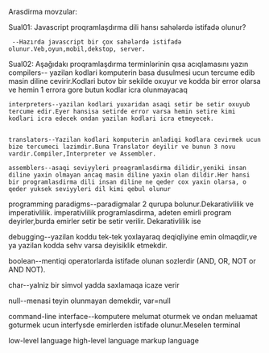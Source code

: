 Arasdirma movzular:

Sual01: Javascript proqramlaşdırma dili hansı sahələrdə istifadə olunur?

     --Hazırda javascript bir çox sahələrdə istifadə olunur.Veb,oyun,mobil,dekstop, server.


Sual02: Aşağıdakı proqramlaşdırma terminlərinin qısa acıqlamasını yazın
    compilers-- yazilan kodlari komputerin basa dusulmesi ucun  tercume edib masin diline cevirir.Kodlari butov bir sekilde oxuyur ve kodda bir error olarsa ve hemin 1 errora gore butun  kodlar icra olunmayacaq


    interpreters--yazilan kodlari yuxaridan asaqi setir be setir oxuyub tercume edir.Eyer hansisa setirde error varsa hemin setire kimi kodlari icra edecek ondan yazilan kodlari icra etmeyecek.


    translators--Yazilan kodlari komputerin anladiqi kodlara cevirmek ucun bize tercumeci lazimdir.Buna Translator deyilir ve bunun 3 novu vardir.Compiler,Interpreter ve Assembler.

    assemblers--asaqi seviyyleri proagramlasdirma dilidir,yeniki insan diline yaxin olmayan ancaq masin diline yaxin olan dildir.Her hansi bir programlasdirma dili insan diline ne qeder cox yaxin olarsa, o qeder yuksek seviyyleri dil kimi qebul olunur

programming paradigms--paradigmalar 2 qurupa bolunur.Dekarativlilik ve imperativlilik.
imperativlilik programlasdirma, adeten emirli program deyirler,burda emirler setir be setir verilir.
Dekarativlilik ise 


debugging--yazilan koddu tek-tek yoxlayaraq deqiqliyine emin olmaqdir,ve ya yazilan kodda sehv varsa deyisiklik etmekdir.


boolean--mentiqi operatorlarda istifade olunan sozlerdir (AND, OR, NOT or AND NOT).


char--yalniz bir simvol yadda saxlamaqa icaze verir


null--menasi teyin olunmayan demekdir, var=null


command-line interface--komputere melumat oturmek ve ondan meluamat goturmek ucun interfysde emirlerden istifade olunur.Meselen terminal


low-level language
high-level language
markup language

